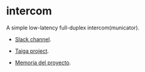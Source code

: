# intercom

A simple low-latency full-duplex intercom(municator).

* [Slack channel](https://tec-multimedia-ual.slack.com/messages/intercom/).
* [Taiga project](https://tree.taiga.io/project/vicente-gonzalez-ruiz-intercom/).

* [Memoria del proyecto](https://drive.google.com/open?id=0ByFh2L2jBYN6ZDY0SjBnLWV5RDA).
